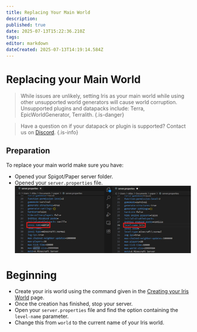 ```yaml
---
title: Replacing Your Main World
description: 
published: true
date: 2025-07-13T15:22:36.210Z
tags: 
editor: markdown
dateCreated: 2025-07-13T14:19:14.584Z
---
```


# Replacing your Main World

> While issues are unlikely, setting Iris as your main world while using other unsupported world generators will cause world corruption. Unsupported plugins and datapacks include: Terra, EpicWorldGenerator, Terralith.
{.is-danger}

> Have a question on if your datapack or plugin is supported? Contact us on [Discord](https://discord.gg/yk3F6enprh).
{.is-info}

## Preparation

To replace your main world make sure you have:
- Opened your Spigot/Paper server folder.
- Opened your `server.properties` file.
![iris_replace2.png](/iris_docs/iris_replace2.png)
# Beginning

- Create your iris world using the command given in the [Creating your Iris World](/doc/iris/create-world) page.
- Once the creation has finished, stop your server.
- Open your `server.properties` file and find the option containing the `level-name` parameter.
- Change this from `world` to the current name of your Iris world.
